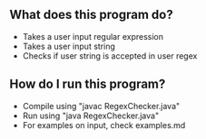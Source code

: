## What does this program do?
- Takes a user input regular expression
- Takes a user input string
- Checks if user string is accepted  in user regex

## How do I run this program?
- Compile using "javac RegexChecker.java"
- Run using "java RegexChecker.java"
- For examples on input, check examples.md